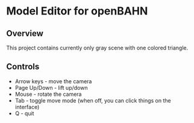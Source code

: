 # Model Editor for openBAHN

## Overview

This project contains currently only gray scene with one colored triangle.

## Controls

- Arrow keys - move the camera
- Page Up/Down - lift up/down
- Mouse - rotate the camera
- Tab - toggle move mode (when off, you can click things on the interface)
- Q - quit

